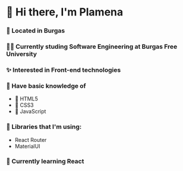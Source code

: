 # 👋 Hi there, I'm Plamena

### 🌊 Located in Burgas

### :woman_student: Currently studing Software Engineering at Burgas Free University

### :sparkles: Interested in Front-end technologies

### 📖 Have basic knowledge of
-  🚀 HTML5
-  🚀 CSS3
-  🚀 JavaScript

### 🔖 Libraries that I'm using:
- React Router
- MaterialUI

### 🌱 Currently learning React

